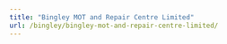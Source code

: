 ```yaml
---
title: "Bingley MOT and Repair Centre Limited"
url: /bingley/bingley-mot-and-repair-centre-limited/
---
```

